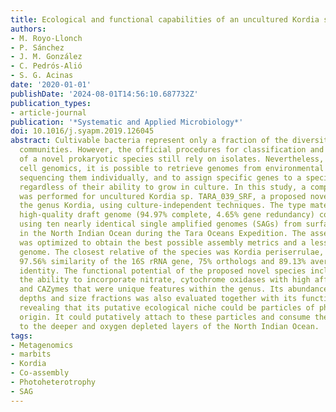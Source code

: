 ```yaml
---
title: Ecological and functional capabilities of an uncultured Kordia sp.
authors:
- M. Royo-Llonch
- P. Sánchez
- J. M. González
- C. Pedrós-Alió
- S. G. Acinas
date: '2020-01-01'
publishDate: '2024-08-01T14:56:10.687732Z'
publication_types:
- article-journal
publication: '*Systematic and Applied Microbiology*'
doi: 10.1016/j.syapm.2019.126045
abstract: Cultivable bacteria represent only a fraction of the diversity in microbial
  communities. However, the official procedures for classification and characterization
  of a novel prokaryotic species still rely on isolates. Nevertheless, due to single
  cell genomics, it is possible to retrieve genomes from environmental samples by
  sequencing them individually, and to assign specific genes to a specific taxon,
  regardless of their ability to grow in culture. In this study, a complete description
  was performed for uncultured Kordia sp. TARA_039_SRF, a proposed novel species within
  the genus Kordia, using culture-independent techniques. The type material was a
  high-quality draft genome (94.97% complete, 4.65% gene redundancy) co-assembled
  using ten nearly identical single amplified genomes (SAGs) from surface seawater
  in the North Indian Ocean during the Tara Oceans Expedition. The assembly process
  was optimized to obtain the best possible assembly metrics and a less fragmented
  genome. The closest relative of the species was Kordia periserrulae, which shared
  97.56% similarity of the 16S rRNA gene, 75% orthologs and 89.13% average nucleotide
  identity. The functional potential of the proposed novel species included proteorhodopsin,
  the ability to incorporate nitrate, cytochrome oxidases with high affinity for oxygen,
  and CAZymes that were unique features within the genus. Its abundance at different
  depths and size fractions was also evaluated together with its functional annotation,
  revealing that its putative ecological niche could be particles of phytoplanktonic
  origin. It could putatively attach to these particles and consume them while sinking
  to the deeper and oxygen depleted layers of the North Indian Ocean.
tags:
- Metagenomics
- marbits
- Kordia
- Co-assembly
- Photoheterotrophy
- SAG
---
```

